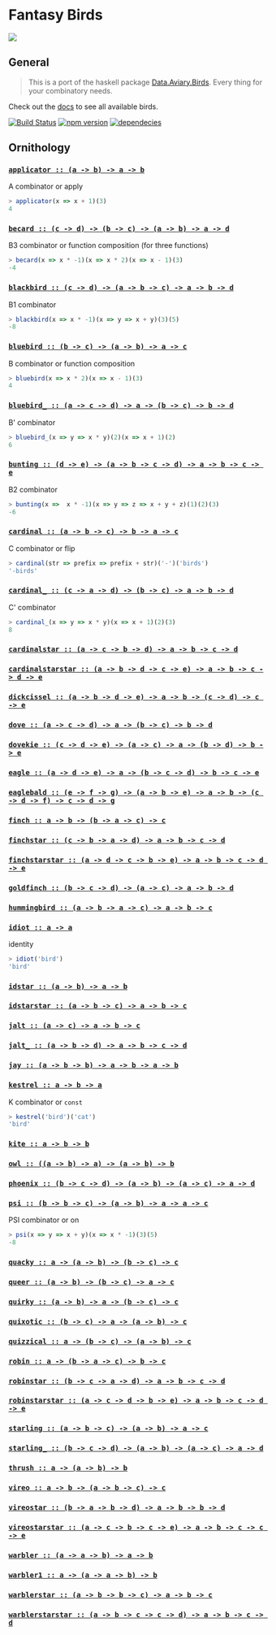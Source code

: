 Fantasy Birds
=============

![](https://raw.github.com/puffnfresh/fantasy-land/master/logo.png)

## General

> This is a port of the haskell package [Data.Aviary.Birds][haskell-docs].
Every thing for your combinatory needs.

Check out the [docs](#ornithology) to see all available birds.

[![Build Status](https://travis-ci.org/fantasyland/fantasy-birds.svg)](https://travis-ci.org/fantasyland/fantasy-birds)
[![npm version](https://badge.fury.io/js/fantasy-birds.svg)](http://badge.fury.io/js/fantasy-birds)
[![dependecies](https://david-dm.org/fantasyland/fantasy-birds.svg)](https://david-dm.org/fantasyland/fantasy-birds.svg)

[docs]: ./DOCS.md
[haskell-docs]: https://hackage.haskell.org/package/data-aviary-0.4.0/docs/Data-Aviary-Birds.html
[haskell-source]: https://hackage.haskell.org/package/data-aviary-0.4.0/docs/src/Data-Aviary-Birds.html


## Ornithology


<h3 name="applicator"><code><a href="https://github.com/fantasyland/fantasy-birds/blob/master/src/applicator.js#L5">applicator :: (a -> b) -> a -> b</a></code></h3>

A combinator or apply

```js
> applicator(x => x + 1)(3)
4
```
<h3 name="becard"><code><a href="https://github.com/fantasyland/fantasy-birds/blob/master/src/becard.js#L4">becard :: (c -> d) -> (b -> c) -> (a -> b) -> a -> d</a></code></h3>

B3 combinator or function composition (for three functions)

```js
> becard(x => x * -1)(x => x * 2)(x => x - 1)(3)
-4
```
<h3 name="blackbird"><code><a href="https://github.com/fantasyland/fantasy-birds/blob/master/src/blackbird.js#L4">blackbird :: (c -> d) -> (a -> b -> c) -> a -> b -> d</a></code></h3>

B1 combinator

```js
> blackbird(x => x * -1)(x => y => x + y)(3)(5)
-8
```
<h3 name="bluebird"><code><a href="https://github.com/fantasyland/fantasy-birds/blob/master/src/bluebird.js#L5">bluebird :: (b -> c) -> (a -> b) -> a -> c</a></code></h3>

B combinator or function composition

```js
> bluebird(x => x * 2)(x => x - 1)(3)
4
```
<h3 name="bluebird_"><code><a href="https://github.com/fantasyland/fantasy-birds/blob/master/src/bluebird_.js#L4">bluebird_ :: (a -> c -> d) -> a -> (b -> c) -> b -> d</a></code></h3>

B' combinator

```js
> bluebird_(x => y => x * y)(2)(x => x + 1)(2)
6
```
<h3 name="bunting"><code><a href="https://github.com/fantasyland/fantasy-birds/blob/master/src/bunting.js#L4">bunting :: (d -> e) -> (a -> b -> c -> d) -> a -> b -> c -> e</a></code></h3>

B2 combinator

```js
> bunting(x =>  x * -1)(x => y => z => x + y + z)(1)(2)(3)
-6
```
<h3 name="cardinal"><code><a href="https://github.com/fantasyland/fantasy-birds/blob/master/src/cardinal.js#L5">cardinal :: (a -> b -> c) -> b -> a -> c</a></code></h3>

C combinator or flip

```js
> cardinal(str => prefix => prefix + str)('-')('birds')
'-birds'
```
<h3 name="cardinal_"><code><a href="https://github.com/fantasyland/fantasy-birds/blob/master/src/cardinal_.js#L4">cardinal_ :: (c -> a -> d) -> (b -> c) -> a -> b -> d</a></code></h3>

C' combinator

```js
> cardinal_(x => y => x * y)(x => x + 1)(2)(3)
8
```
<h3 name="cardinalstar"><code><a href="https://github.com/fantasyland/fantasy-birds/blob/master/src/cardinalstar.js#L4">cardinalstar :: (a -> c -> b -> d) -> a -> b -> c -> d</a></code></h3>
<h3 name="cardinalstarstar"><code><a href="https://github.com/fantasyland/fantasy-birds/blob/master/src/cardinalstarstar.js#L4">cardinalstarstar :: (a -> b -> d -> c -> e) -> a -> b -> c -> d -> e</a></code></h3>
<h3 name="dickcissel"><code><a href="https://github.com/fantasyland/fantasy-birds/blob/master/src/dickcissel.js#L4">dickcissel :: (a -> b -> d -> e) -> a -> b -> (c -> d) -> c -> e</a></code></h3>
<h3 name="dove"><code><a href="https://github.com/fantasyland/fantasy-birds/blob/master/src/dove.js#L4">dove :: (a -> c -> d) -> a -> (b -> c) -> b -> d</a></code></h3>
<h3 name="dovekie"><code><a href="https://github.com/fantasyland/fantasy-birds/blob/master/src/dovekie.js#L4">dovekie :: (c -> d -> e) -> (a -> c) -> a -> (b -> d) -> b -> e</a></code></h3>
<h3 name="eagle"><code><a href="https://github.com/fantasyland/fantasy-birds/blob/master/src/eagle.js#L4">eagle :: (a -> d -> e) -> a -> (b -> c -> d) -> b -> c -> e</a></code></h3>
<h3 name="eaglebald"><code><a href="https://github.com/fantasyland/fantasy-birds/blob/master/src/eaglebald.js#L4">eaglebald :: (e -> f -> g) -> (a -> b -> e) -> a -> b -> (c -> d -> f) -> c -> d -> g</a></code></h3>
<h3 name="finch"><code><a href="https://github.com/fantasyland/fantasy-birds/blob/master/src/finch.js#L4">finch :: a -> b -> (b -> a -> c) -> c</a></code></h3>
<h3 name="finchstar"><code><a href="https://github.com/fantasyland/fantasy-birds/blob/master/src/finchstar.js#L4">finchstar :: (c -> b -> a -> d) -> a -> b -> c -> d</a></code></h3>
<h3 name="finchstarstar"><code><a href="https://github.com/fantasyland/fantasy-birds/blob/master/src/finchstarstar.js#L4">finchstarstar :: (a -> d -> c -> b -> e) -> a -> b -> c -> d -> e</a></code></h3>
<h3 name="goldfinch"><code><a href="https://github.com/fantasyland/fantasy-birds/blob/master/src/goldfinch.js#L4">goldfinch :: (b -> c -> d) -> (a -> c) -> a -> b -> d</a></code></h3>
<h3 name="hummingbird"><code><a href="https://github.com/fantasyland/fantasy-birds/blob/master/src/hummingbird.js#L4">hummingbird :: (a -> b -> a -> c) -> a -> b -> c</a></code></h3>
<h3 name="idiot"><code><a href="https://github.com/fantasyland/fantasy-birds/blob/master/src/idiot.js#L5">idiot :: a -> a</a></code></h3>

identity

```js
> idiot('bird')
'bird'
```
<h3 name="idstar"><code><a href="https://github.com/fantasyland/fantasy-birds/blob/master/src/idstar.js#L4">idstar :: (a -> b) -> a -> b</a></code></h3>
<h3 name="idstarstar"><code><a href="https://github.com/fantasyland/fantasy-birds/blob/master/src/idstarstar.js#L4">idstarstar :: (a -> b -> c) -> a -> b -> c</a></code></h3>
<h3 name="jalt"><code><a href="https://github.com/fantasyland/fantasy-birds/blob/master/src/jalt.js#L4">jalt :: (a -> c) -> a -> b -> c</a></code></h3>
<h3 name="jalt_"><code><a href="https://github.com/fantasyland/fantasy-birds/blob/master/src/jalt_.js#L4">jalt_ :: (a -> b -> d) -> a -> b -> c -> d</a></code></h3>
<h3 name="jay"><code><a href="https://github.com/fantasyland/fantasy-birds/blob/master/src/jay.js#L4">jay :: (a -> b -> b) -> a -> b -> a -> b</a></code></h3>
<h3 name="kestrel"><code><a href="https://github.com/fantasyland/fantasy-birds/blob/master/src/kestrel.js#L5">kestrel :: a -> b -> a</a></code></h3>

K combinator or `const`

```js
> kestrel('bird')('cat')
'bird'
```
<h3 name="kite"><code><a href="https://github.com/fantasyland/fantasy-birds/blob/master/src/kite.js#L4">kite :: a -> b -> b</a></code></h3>
<h3 name="owl"><code><a href="https://github.com/fantasyland/fantasy-birds/blob/master/src/owl.js#L4">owl :: ((a -> b) -> a) -> (a -> b) -> b</a></code></h3>
<h3 name="phoenix"><code><a href="https://github.com/fantasyland/fantasy-birds/blob/master/src/phoenix.js#L4">phoenix :: (b -> c -> d) -> (a -> b) -> (a -> c) -> a -> d</a></code></h3>
<h3 name="psi"><code><a href="https://github.com/fantasyland/fantasy-birds/blob/master/src/psi.js#L5">psi :: (b -> b -> c) -> (a -> b) -> a -> a -> c</a></code></h3>

PSI combinator or on

```js
> psi(x => y => x + y)(x => x * -1)(3)(5)
-8
```
<h3 name="quacky"><code><a href="https://github.com/fantasyland/fantasy-birds/blob/master/src/quacky.js#L4">quacky :: a -> (a -> b) -> (b -> c) -> c</a></code></h3>
<h3 name="queer"><code><a href="https://github.com/fantasyland/fantasy-birds/blob/master/src/queer.js#L4">queer :: (a -> b) -> (b -> c) -> a -> c</a></code></h3>
<h3 name="quirky"><code><a href="https://github.com/fantasyland/fantasy-birds/blob/master/src/quirky.js#L4">quirky :: (a -> b) -> a -> (b -> c) -> c</a></code></h3>
<h3 name="quixotic"><code><a href="https://github.com/fantasyland/fantasy-birds/blob/master/src/quixotic.js#L4">quixotic :: (b -> c) -> a -> (a -> b) -> c</a></code></h3>
<h3 name="quizzical"><code><a href="https://github.com/fantasyland/fantasy-birds/blob/master/src/quizzical.js#L4">quizzical :: a -> (b -> c) -> (a -> b) -> c</a></code></h3>
<h3 name="robin"><code><a href="https://github.com/fantasyland/fantasy-birds/blob/master/src/robin.js#L4">robin :: a -> (b -> a -> c) -> b -> c</a></code></h3>
<h3 name="robinstar"><code><a href="https://github.com/fantasyland/fantasy-birds/blob/master/src/robinstar.js#L4">robinstar :: (b -> c -> a -> d) -> a -> b -> c -> d</a></code></h3>
<h3 name="robinstarstar"><code><a href="https://github.com/fantasyland/fantasy-birds/blob/master/src/robinstarstar.js#L4">robinstarstar :: (a -> c -> d -> b -> e) -> a -> b -> c -> d -> e</a></code></h3>
<h3 name="starling"><code><a href="https://github.com/fantasyland/fantasy-birds/blob/master/src/starling.js#L5">starling :: (a -> b -> c) -> (a -> b) -> a -> c</a></code></h3>
<h3 name="starling_"><code><a href="https://github.com/fantasyland/fantasy-birds/blob/master/src/starling_.js#L4">starling_ :: (b -> c -> d) -> (a -> b) -> (a -> c) -> a -> d</a></code></h3>
<h3 name="thrush"><code><a href="https://github.com/fantasyland/fantasy-birds/blob/master/src/thrush.js#L5">thrush :: a -> (a -> b) -> b</a></code></h3>
<h3 name="vireo"><code><a href="https://github.com/fantasyland/fantasy-birds/blob/master/src/vireo.js#L4">vireo :: a -> b -> (a -> b -> c) -> c</a></code></h3>
<h3 name="vireostar"><code><a href="https://github.com/fantasyland/fantasy-birds/blob/master/src/vireostar.js#L4">vireostar :: (b -> a -> b -> d) -> a -> b -> b -> d</a></code></h3>
<h3 name="vireostarstar"><code><a href="https://github.com/fantasyland/fantasy-birds/blob/master/src/vireostarstar.js#L4">vireostarstar :: (a -> c -> b -> c -> e) -> a -> b -> c -> c -> e</a></code></h3>
<h3 name="warbler"><code><a href="https://github.com/fantasyland/fantasy-birds/blob/master/src/warbler.js#L4">warbler :: (a -> a -> b) -> a -> b</a></code></h3>
<h3 name="warbler1"><code><a href="https://github.com/fantasyland/fantasy-birds/blob/master/src/warbler1.js#L4">warbler1 :: a -> (a -> a -> b) -> b</a></code></h3>
<h3 name="warblerstar"><code><a href="https://github.com/fantasyland/fantasy-birds/blob/master/src/warblerstar.js#L4">warblerstar :: (a -> b -> b -> c) -> a -> b -> c</a></code></h3>
<h3 name="warblerstarstar"><code><a href="https://github.com/fantasyland/fantasy-birds/blob/master/src/warblerstarstar.js#L4">warblerstarstar :: (a -> b -> c -> c -> d) -> a -> b -> c -> d</a></code></h3>
